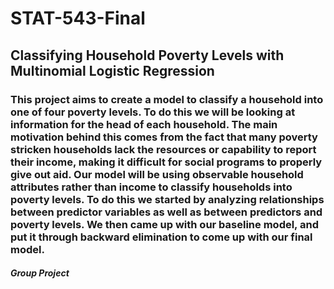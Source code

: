 # STAT-543-Final
## Classifying Household Poverty Levels with Multinomial Logistic Regression
###  This project aims to create a model to classify a household into one of four poverty levels. To do this we will be looking at information for the head of each household. The main motivation behind this comes from the fact that many poverty stricken households lack the resources or capability to report their income, making it difficult for social programs to properly give out aid. Our model will be using observable household attributes rather than income to classify households into poverty levels. To do this we started by analyzing relationships between predictor variables as well as between predictors and poverty levels. We then came up with our baseline model, and put it through backward elimination to come up with our final model.

#### *Group Project*
